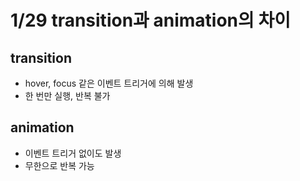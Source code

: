 # 1/29 transition과 animation의 차이

## transition

- hover, focus 같은 이벤트 트리거에 의해 발생
- 한 번만 실행, 반복 불가

## animation

- 이벤트 트리거 없이도 발생
- 무한으로 반복 가능